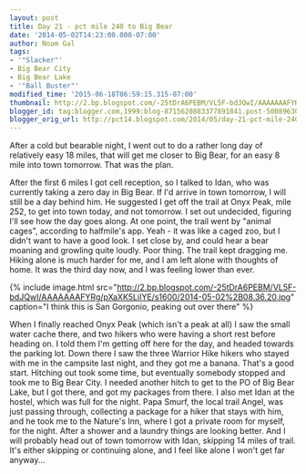 ```yaml
---
layout: post
title: Day 21 - pct mile 240 to Big Bear
date: '2014-05-02T14:23:00.000-07:00'
author: Noam Gal
tags:
- '"Slacker"'
- Big Bear City
- Big Bear Lake
- '"Ball Buster"'
modified_time: '2015-06-18T06:59:15.315-07:00'
thumbnail: http://2.bp.blogspot.com/-25tDrA6PEBM/VL5F-bdJQwI/AAAAAAAFYRg/pXaXK5LiIYE/s72-c/2014-05-02%2B08.36.20.jpg
blogger_id: tag:blogger.com,1999:blog-8715620883377891841.post-500896309615982217
blogger_orig_url: http://pct14.blogspot.com/2014/05/day-21-pct-mile-240-to-big-bear.html
---
```


After a cold but bearable night, I went out to do a rather long day of relatively easy 18 miles, that will get me closer to Big Bear, for an easy 8 mile into town tomorrow. That was the plan.

After the first 6 miles I got cell reception, so I talked to Idan, who was currently taking a zero day in Big Bear. If I'd arrive in town tomorrow, I will still be a day behind him. He suggested I get off the trail at Onyx Peak, mile 252, to get into town today, and not tomorrow. I set out undecided, figuring I'll see how the day goes along. At one point, the trail went by "animal cages", according to halfmile's app. Yeah - it was like a caged zoo, but I didn't want to have a good look. I set close by, and could hear a bear moaning and growling quite loudly. Poor thing. The trail kept dragging me. Hiking alone is much harder for me, and I am left alone with thoughts of home. It was the third day now, and I was feeling lower than ever.

{% include image.html src="http://2.bp.blogspot.com/-25tDrA6PEBM/VL5F-bdJQwI/AAAAAAAFYRg/pXaXK5LiIYE/s1600/2014-05-02%2B08.36.20.jpg" caption="I think this is San Gorgonio, peaking out over there" %}

When I finally reached Onyx Peak (which isn't a peak at all) I saw the small water cache there, and two hikers who were having a short rest before heading on. I told them I'm getting off here for the day, and headed towards the parking lot. Down there I saw the three Warrior Hike hikers who stayed with me in the campsite last night, and they got me a banana. That's a good start. Hitching out took some time, but eventually somebody stopped and took me to Big Bear City. I needed another hitch to get to the PO of Big Bear Lake, but I got there, and got my packages from there. I also met Idan at the hostel, which was full for the night. Papa Smurf, the local trail Angel, was just passing through, collecting a package for a hiker that stays with him, and he took me to the Nature's Inn, where I got a private room for myself, for the night. After a shower and a laundry things are looking better. And I will probably head out of town tomorrow with Idan, skipping 14 miles of trail. It's either skipping or continuing alone, and I feel like alone I won't get far anyway...
